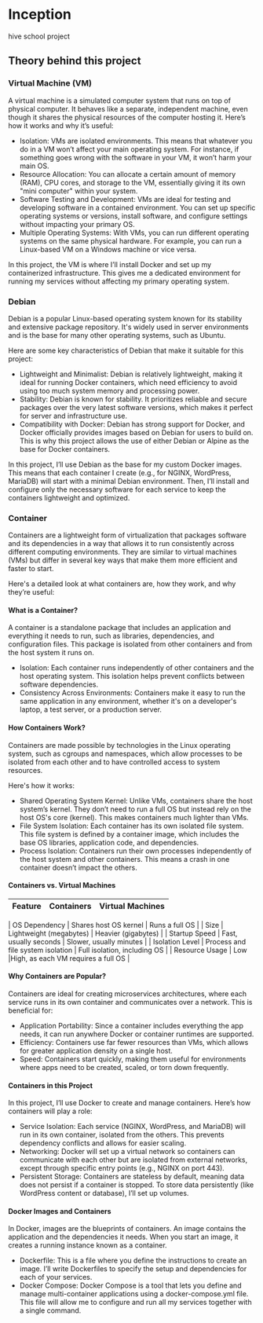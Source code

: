 # Inception
hive school project

## Theory behind this project

### Virtual Machine (VM)
A virtual machine is a simulated computer system that runs on top of physical computer. It behaves like a separate, independent machine, even though it shares the physical resources of the computer hosting it. Here’s how it works and why it’s useful:

- Isolation: VMs are isolated environments. This means that whatever you do in a VM won’t affect your main operating system. For instance, if something goes wrong with the software in your VM, it won’t harm your main OS.
- Resource Allocation: You can allocate a certain amount of memory (RAM), CPU cores, and storage to the VM, essentially giving it its own "mini computer" within your system.
- Software Testing and Development: VMs are ideal for testing and developing software in a contained environment. You can set up specific operating systems or versions, install software, and configure settings without impacting your primary OS.
- Multiple Operating Systems: With VMs, you can run different operating systems on the same physical hardware. For example, you can run a Linux-based VM on a Windows machine or vice versa.

In this project, the VM is where I’ll install Docker and set up my containerized infrastructure. This gives me a dedicated environment for running my services without affecting my primary operating system.

### Debian
Debian is a popular Linux-based operating system known for its stability and extensive package repository. It's widely used in server environments and is the base for many other operating systems, such as Ubuntu.

Here are some key characteristics of Debian that make it suitable for this project:

- Lightweight and Minimalist: Debian is relatively lightweight, making it ideal for running Docker containers, which need efficiency to avoid using too much system memory and processing power.
- Stability: Debian is known for stability. It prioritizes reliable and secure packages over the very latest software versions, which makes it perfect for server and infrastructure use.
- Compatibility with Docker: Debian has strong support for Docker, and Docker officially provides images based on Debian for users to build on. This is why this project allows the use of either Debian or Alpine as the base for Docker containers.

In this project, I’ll use Debian as the base for my custom Docker images. This means that each container I create (e.g., for NGINX, WordPress, MariaDB) will start with a minimal Debian environment. Then, I’ll install and configure only the necessary software for each service to keep the containers lightweight and optimized.

### Container
Containers are a lightweight form of virtualization that packages software and its dependencies in a way that allows it to run consistently across different computing environments. They are similar to virtual machines (VMs) but differ in several key ways that make them more efficient and faster to start.

Here's a detailed look at what containers are, how they work, and why they’re useful:

#### What is a Container?
A container is a standalone package that includes an application and everything it needs to run, such as libraries, dependencies, and configuration files. This package is isolated from other containers and from the host system it runs on.

- Isolation: Each container runs independently of other containers and the host operating system. This isolation helps prevent conflicts between software dependencies.
- Consistency Across Environments: Containers make it easy to run the same application in any environment, whether it's on a developer's laptop, a test server, or a production server.

#### How Containers Work?
Containers are made possible by technologies in the Linux operating system, such as cgroups and namespaces, which allow processes to be isolated from each other and to have controlled access to system resources.

Here's how it works:

- Shared Operating System Kernel: Unlike VMs, containers share the host system’s kernel. They don’t need to run a full OS but instead rely on the host OS's core (kernel). This makes containers much lighter than VMs.
- File System Isolation: Each container has its own isolated file system. This file system is defined by a container image, which includes the base OS libraries, application code, and dependencies.
- Process Isolation: Containers run their own processes independently of the host system and other containers. This means a crash in one container doesn’t impact the others.

#### Containers vs. Virtual Machines

| Feature         | Containers                        | Virtual Machines |
|:----------------|:----------------------------------|:-----------------------------------|

| OS Dependency	  | Shares host OS kernel	          | Runs a full OS                |
| Size            |	Lightweight (megabytes)           | Heavier (gigabytes) |
| Startup Speed   |	Fast, usually seconds             | Slower, usually minutes            |
| Isolation Level |	Process and file system isolation |	Full isolation, including OS       |
| Resource Usage  |	Low	                              |High, as each VM requires a full OS |

#### Why Containers are Popular?
Containers are ideal for creating microservices architectures, where each service runs in its own container and communicates over a network. This is beneficial for:

- Application Portability: Since a container includes everything the app needs, it can run anywhere Docker or container runtimes are supported.
- Efficiency: Containers use far fewer resources than VMs, which allows for greater application density on a single host.
- Speed: Containers start quickly, making them useful for environments where apps need to be created, scaled, or torn down frequently.

#### Containers in this Project
In this project, I’ll use Docker to create and manage containers. Here’s how containers will play a role:

- Service Isolation: Each service (NGINX, WordPress, and MariaDB) will run in its own container, isolated from the others. This prevents dependency conflicts and allows for easier scaling.
- Networking: Docker will set up a virtual network so containers can communicate with each other but are isolated from external networks, except through specific entry points (e.g., NGINX on port 443).
- Persistent Storage: Containers are stateless by default, meaning data does not persist if a container is stopped. To store data persistently (like WordPress content or database), I’ll set up volumes.

#### Docker Images and Containers
In Docker, images are the blueprints of containers. An image contains the application and the dependencies it needs. When you start an image, it creates a running instance known as a container.

- Dockerfile: This is a file where you define the instructions to create an image. I’ll write Dockerfiles to specify the setup and dependencies for each of your services.
- Docker Compose: Docker Compose is a tool that lets you define and manage multi-container applications using a docker-compose.yml file. This file will allow me to configure and run all my services together with a single command.
